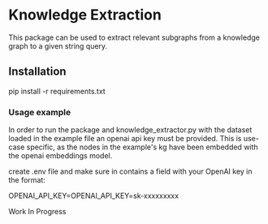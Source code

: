 # Knowledge Extraction
This package can be used to extract relevant subgraphs from a knowledge graph to a given string query.

## Installation
pip install -r requirements.txt

### Usage example
In order to run the package and knowledge_extractor.py with the dataset loaded in the example file an openai api key must be provided. This is use-case specific, as the nodes in the example's kg have been embedded with the openai embeddings model.

create .env file and make sure in contains a field with your OpenAI key in the format: 

OPENAI_API_KEY=OPENAI_API_KEY=sk-xxxxxxxxx

Work In Progress
